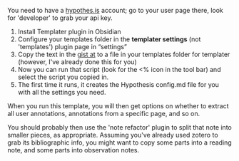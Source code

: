 You need to have a [hypothes.is](https://hypothes.is) account; go to your user page there, look for 'developer' to grab your api key.

1.  Install Templater plugin in Obsidian
2.  Configure your templates folder in the **templater settings** (not 'templates') plugin page in “settings”
3.  Copy the text in the [gist at](https://gist.github.com/roamhacker/c48bca69f1520deed0ecbc8840f6241a) to a file in your templates folder for templater (however, I've already done this for you)
4.  Now you can run that script (look for the <% icon in the tool bar) and select the script you copied in.
5.  The first time it runs, it creates the Hypothesis config.md file for you with all the settings you need.

When you run this template, you will then get options on whether to extract all user annotations, annotations from a specific page, and so on.

You should probably then use the 'note refactor' plugin to split that note into smaller pieces, as appropriate. Assuming you've already used zotero to grab its bibliographic info, you might want to copy some parts into a reading note, and some parts into observation notes. 